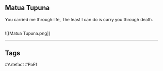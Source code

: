## Matua Tupuna
You carried me through life,
The least I can do is carry you through death.
##
![[Matua Tupuna.png]]

---
## Tags
#Artefact
#PoE1